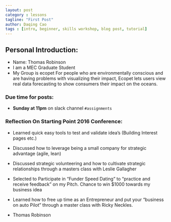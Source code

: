 ```yaml
---
layout: post
category : lessons
tagline: "First Post"
author: Daqing Cao
tags : [intro, beginner, skills workshop, blog post, tutorial]
---
```


## Personal Introduction:
- Name: Thomas Robinson
- I am a MEC Graduate Student
- My Group is ecopet 
For people who are environmentally conscious and are having problems with visualizing their impact, Ecopet lets users view real data forecasting to show consumers their impact on the oceans. 


### Due time for posts:
- __Sunday at 11pm__ on slack channel `#assignments`


### Reflection On Starting Point 2016 Conference: 

- Learned quick easy tools to test and validate idea’s (Building Interest pages etc.)
- Discussed how to leverage being a small company for strategic advantage (agile, lean) 
- Discussed strategic volunteering and how to cultivate strategic relationships through a masters class with Leslie Gallagher 
- Selected to Participate in “Funder Speed Dating” to “practice and receive feedback” on my Pitch. Chance to win $1000 towards my business idea
- Learned how to free up time as an Entrepreneur and put your “business on auto Pilot” through a master class with Ricky Neckles. 

- Thomas Robinson 